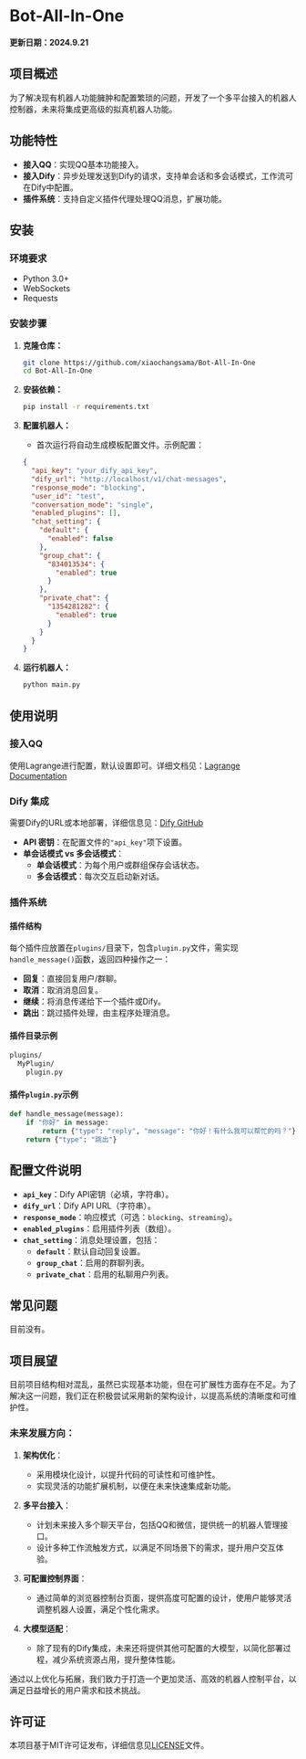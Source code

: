 # Bot-All-In-One

**更新日期：2024.9.21**

## 项目概述

为了解决现有机器人功能臃肿和配置繁琐的问题，开发了一个多平台接入的机器人控制器，未来将集成更高级的拟真机器人功能。

## 功能特性

- **接入QQ**：实现QQ基本功能接入。
- **接入Dify**：异步处理发送到Dify的请求，支持单会话和多会话模式，工作流可在Dify中配置。
- **插件系统**：支持自定义插件代理处理QQ消息，扩展功能。

## 安装

### 环境要求

- Python 3.0+
- WebSockets
- Requests

### 安装步骤

1. **克隆仓库：**
   ```bash
   git clone https://github.com/xiaochangsama/Bot-All-In-One
   cd Bot-All-In-One
   ```

2. **安装依赖：**
   ```bash
   pip install -r requirements.txt
   ```

3. **配置机器人：**
   - 首次运行将自动生成模板配置文件。示例配置：
   ```json
   {
     "api_key": "your_dify_api_key",
     "dify_url": "http://localhost/v1/chat-messages",
     "response_mode": "blocking",
     "user_id": "test",
     "conversation_mode": "single",
     "enabled_plugins": [],
     "chat_setting": {
       "default": {
         "enabled": false
       },
       "group_chat": {
         "834013534": {
           "enabled": true
         }
       },
       "private_chat": {
         "1354281282": {
           "enabled": true
         }
       }
     }
   }
   ```

4. **运行机器人：**
   ```bash
   python main.py
   ```

## 使用说明

### 接入QQ

使用Lagrange进行配置，默认设置即可。详细文档见：[Lagrange Documentation](https://lagrangedev.github.io/Lagrange.Doc/Lagrange.OneBot/)

### Dify 集成

需要Dify的URL或本地部署，详细信息见：[Dify GitHub](https://github.com/langgenius/dify)

- **API 密钥**：在配置文件的`"api_key"`项下设置。
- **单会话模式 vs 多会话模式**：
  - **单会话模式**：为每个用户或群组保存会话状态。
  - **多会话模式**：每次交互启动新对话。

### 插件系统

#### 插件结构

每个插件应放置在`plugins/`目录下，包含`plugin.py`文件，需实现`handle_message()`函数，返回四种操作之一：

- **回复**：直接回复用户/群聊。
- **取消**：取消消息回复。
- **继续**：将消息传递给下一个插件或Dify。
- **跳出**：跳过插件处理，由主程序处理消息。

#### 插件目录示例

```bash
plugins/
  MyPlugin/
    plugin.py
```

#### 插件`plugin.py`示例

```python
def handle_message(message):
    if "你好" in message:
        return {"type": "reply", "message": "你好！有什么我可以帮忙的吗？"}
    return {"type": "跳出"}
```

## 配置文件说明

- **`api_key`**：Dify API密钥（必填，字符串）。
- **`dify_url`**：Dify API URL（字符串）。
- **`response_mode`**：响应模式（可选：`blocking`、`streaming`）。
- **`enabled_plugins`**：启用插件列表（数组）。
- **`chat_setting`**：消息处理设置，包括：
  - **`default`**：默认自动回复设置。
  - **`group_chat`**：启用的群聊列表。
  - **`private_chat`**：启用的私聊用户列表。

## 常见问题

目前没有。

## 项目展望

目前项目结构相对混乱，虽然已实现基本功能，但在可扩展性方面存在不足。为了解决这一问题，我们正在积极尝试采用新的架构设计，以提高系统的清晰度和可维护性。

### 未来发展方向：

1. **架构优化**：
   - 采用模块化设计，以提升代码的可读性和可维护性。
   - 实现灵活的功能扩展机制，以便在未来快速集成新功能。

2. **多平台接入**：
   - 计划未来接入多个聊天平台，包括QQ和微信，提供统一的机器人管理接口。
   - 设计多种工作流触发方式，以满足不同场景下的需求，提升用户交互体验。

3. **可配置控制界面**：
   - 通过简单的浏览器控制台页面，提供高度可配置的设计，使用户能够灵活调整机器人设置，满足个性化需求。

4. **大模型适配**：
   - 除了现有的Dify集成，未来还将提供其他可配置的大模型，以简化部署过程，减少系统资源占用，提升整体性能。

通过以上优化与拓展，我们致力于打造一个更加灵活、高效的机器人控制平台，以满足日益增长的用户需求和技术挑战。

## 许可证

本项目基于MIT许可证发布，详细信息见[LICENSE](./LICENSE)文件。

